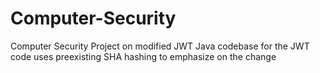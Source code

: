 # Computer-Security
Computer Security Project on modified JWT
Java codebase for the JWT code
  uses preexisting SHA hashing to emphasize on the change
